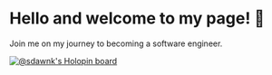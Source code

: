 # Hello and welcome to my page! :wave:

Join me on my journey to becoming a software engineer. 

[![@sdawnk's Holopin board](https://holopin.io/api/user/board?user=sdawnk)](https://holopin.io/@sdawnk)
